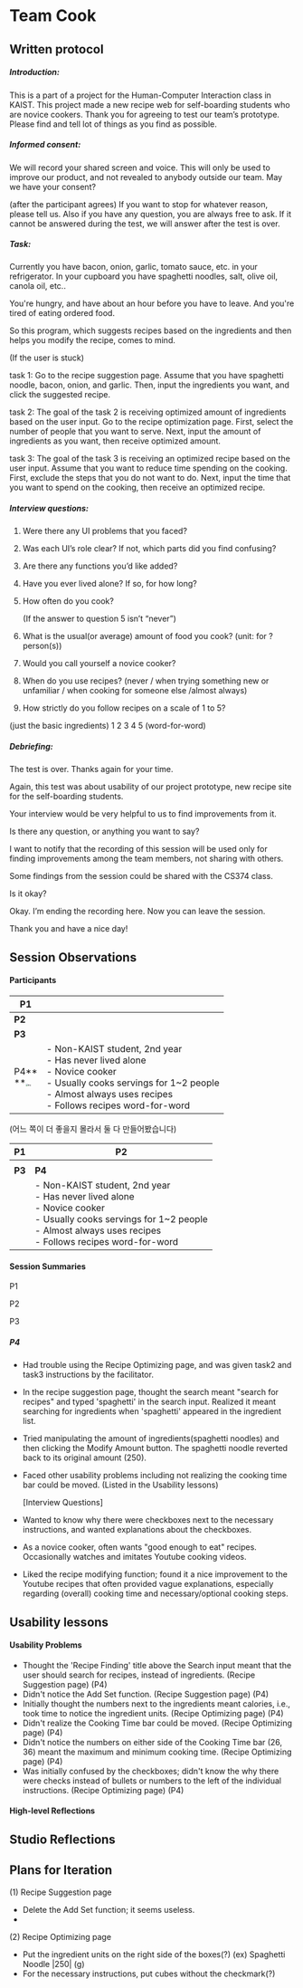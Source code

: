 # Team Cook

## Written protocol

##### Introduction:

This is a part of a project for the Human-Computer Interaction class in KAIST. This project made a new recipe web for self-boarding students who are novice cookers. Thank you for agreeing to test our team’s prototype. Please find and tell lot of things as you find as possible.

##### Informed consent:

We will record your shared screen and voice. This will only be used to improve our product, and not revealed to anybody outside our team. May we have your consent?

(after the participant agrees) If you want to stop for whatever reason, please tell us. Also if you have any question, you are always free to ask. If it cannot be answered during the test, we will answer after the test is over.

##### Task: 

Currently you have bacon, onion, garlic, tomato sauce, etc. in your refrigerator. In your cupboard you have spaghetti noodles, salt, olive oil, canola oil, etc..

You're hungry, and have about an hour before you have to leave. And you're tired of eating ordered food.

So this program, which suggests recipes based on the ingredients and then helps you modify the recipe, comes to mind.



(If the user is stuck)

task 1: Go to the recipe suggestion page. Assume that you have spaghetti noodle, bacon, onion, and garlic. Then, input the ingredients you want, and click the suggested recipe.

task 2: The goal of the task 2 is receiving optimized amount of ingredients based on the user input. Go to the recipe optimization page. First, select the number of people that you want to serve. Next, input the amount of ingredients as you want, then receive optimized amount. 

task 3: The goal of the task 3 is receiving an optimized recipe based on the user input. Assume that you want to reduce time spending on the cooking. First, exclude the steps that you do not want to do. Next, input the time that you want to spend on the cooking, then receive an optimized recipe.



##### Interview questions:

1. Were there any UI problems that you faced?

2. Was each UI’s role clear? If not, which parts did you find confusing?

3. Are there any functions you’d like added?

4. Have you ever lived alone? If so, for how long?

5. How often do you cook?

   

   (If the answer to question 5 isn’t “never”)

6. What is the usual(or average) amount of food you cook? (unit: for ? person(s))

7. Would you call yourself a novice cooker?

8. When do you use recipes? (never / when trying something new or unfamiliar / when cooking for someone else /almost always)

9. How strictly do you follow recipes on a scale of 1 to 5? 

(just the basic ingredients) 1 2 3 4 5 (word-for-word)



##### Debriefing:

The test is over. Thanks again for your time.

Again, this test was about usability of our project prototype, new recipe site for the self-boarding students.

Your interview would be very helpful to us to find improvements from it.

Is there any question, or anything you want to say?

I want to notify that the recording of this session will be used only for finding improvements among the team members, not sharing with others.

Some findings from the session could be shared with the CS374 class.

Is it okay?

Okay. I’m ending the recording here. Now you can leave the session.

Thank you and have a nice day!



## Session Observations

#### Participants

| **P1**                                                       |                                                              |
| ------------------------------------------------------------ | ------------------------------------------------------------ |
| **P2**                                                       |                                                              |
| **P3**                                                       |                                                              |
| P4**<br/>**<img src="C:\Users\나연\cs374\Team-Cook\DP5 report\img\P4.jpg" alt="P4" style="zoom:25%;" /> | - Non-KAIST student, 2nd year<br/>- Has never lived alone<br/>- Novice cooker<br/>- Usually cooks servings for 1~2 people<br/>- Almost always uses recipes<br/>- Follows recipes word-for-word |

(어느 쪽이 더 좋을지 몰라서 둘 다 만들어봤습니다)

| P1     | P2                                                           |
| ------ | ------------------------------------------------------------ |
|        |                                                              |
| **P3** | **P4**                                                       |
|        | - Non-KAIST student, 2nd year<br/>- Has never lived alone<br/>- Novice cooker<br/>- Usually cooks servings for 1~2 people<br/>- Almost always uses recipes<br/>- Follows recipes word-for-word |



#### Session Summaries

P1

P2

P3

##### P4

- Had trouble using the Recipe Optimizing page, and was given task2 and task3 instructions by the facilitator.

- In the recipe suggestion page, thought the search meant "search for recipes" and typed 'spaghetti' in the search input. Realized it meant searching for ingredients when 'spaghetti' appeared in the ingredient list.

- Tried manipulating the amount of ingredients(spaghetti noodles) and then clicking the Modify Amount button. The spaghetti noodle reverted back to its original amount (250).

- Faced other usability problems including not realizing the cooking time bar could be moved. (Listed in the Usability lessons)

  [Interview Questions]

- Wanted to know why there were checkboxes next to the necessary instructions, and wanted explanations about the checkboxes.

- As a novice cooker, often wants "good enough to eat" recipes. Occasionally watches and imitates Youtube cooking videos.

- Liked the recipe modifying function; found it a nice improvement to the Youtube recipes that often provided vague explanations, especially regarding (overall) cooking time and necessary/optional cooking steps.



## Usability lessons

#### Usability Problems

- Thought the 'Recipe Finding' title above the Search input meant that the user should search for recipes, instead of ingredients. (Recipe Suggestion page) (P4)
- Didn't notice the Add Set function. (Recipe Suggestion page) (P4)
- Initially thought the numbers next to the ingredients meant calories, i.e., took time to notice the ingredient units. (Recipe Optimizing page) (P4)
- Didn't realize the Cooking Time bar could be moved. (Recipe Optimizing page) (P4)
- Didn't notice the numbers on either side of the Cooking Time bar (26, 36) meant the maximum and minimum cooking time. (Recipe Optimizing page) (P4)
- Was initially confused by the checkboxes; didn't know the why there were checks instead of bullets or numbers to the left of the individual instructions. (Recipe Optimizing page) (P4)



#### High-level Reflections



## Studio Reflections



## Plans for Iteration

(1) Recipe Suggestion page

- Delete the Add Set function; it seems useless.
- 

(2) Recipe Optimizing page

- Put the ingredient units on the right side of the boxes(?) (ex) Spaghetti Noodle |250| (g)
- For the necessary instructions, put cubes without the checkmark(?)